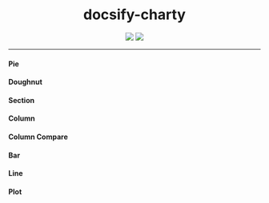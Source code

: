<div align="center">

# docsify-charty

[![](https://img.shields.io/badge/%20-@markbattistella-blue?logo=paypal&style=for-the-badge)](https://www.paypal.me/markbattistella/6AUD)
[![](https://img.shields.io/badge/%20-buymeacoffee-black?logo=buy-me-a-coffee&style=for-the-badge)](https://www.buymeacoffee.com/markbattistella)
</div>

---

<!-- tabs:start -->

#### **Pie**

[](charty/pie.md ':include')

#### **Doughnut**

[](charty/doughnut.md ':include')

#### **Section**

[](charty/section.md ':include')

#### **Column**

[](charty/column.md ':include')

#### **Column Compare**

[](charty/column-compare.md ':include')

#### **Bar**

[](charty/bar.md ':include')

#### **Line**

[](charty/line.md ':include')

#### **Plot**

[](charty/plot.md ':include')

<!-- tabs:end -->
